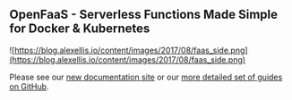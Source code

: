 ## OpenFaaS - Serverless Functions Made Simple for Docker & Kubernetes 

![https://blog.alexellis.io/content/images/2017/08/faas_side.png](https://blog.alexellis.io/content/images/2017/08/faas_side.png)

Please see our [new documentation site](https://docs.openfaas.com) or our [more detailed set of guides on GitHub](https://github.com/openfaas/faas/tree/master/guide).
